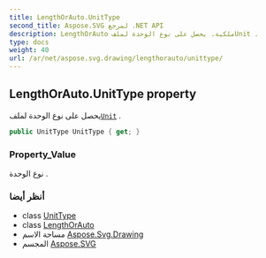 ```yaml
---
title: LengthOrAuto.UnitType
second_title: Aspose.SVG لمرجع .NET API
description: LengthOrAuto ملكية. يحصل على نوع الوحدة لملفUnit .
type: docs
weight: 40
url: /ar/net/aspose.svg.drawing/lengthorauto/unittype/
---
```

## LengthOrAuto.UnitType property

يحصل على نوع الوحدة لملف[`Unit`](../../unit/) .

```csharp
public UnitType UnitType { get; }
```

### Property_Value

نوع الوحدة .

### أنظر أيضا

* class [UnitType](../../unittype/)
* class [LengthOrAuto](../)
* مساحة الاسم [Aspose.Svg.Drawing](../../lengthorauto/)
* المجسم [Aspose.SVG](../../../)


